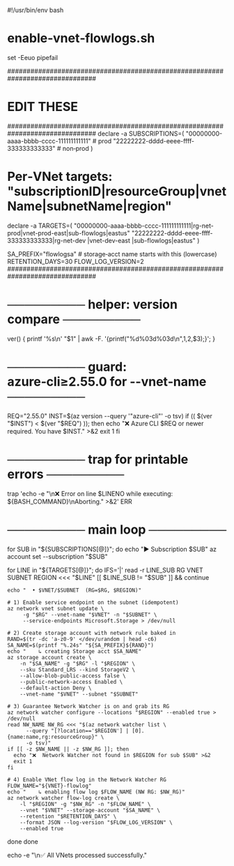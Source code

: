 #!/usr/bin/env bash
# enable‑vnet‑flowlogs.sh
set -Eeuo pipefail

###############################################################################
# EDIT THESE                                                                ###
###############################################################################
declare -a SUBSCRIPTIONS=(
  "00000000-aaaa-bbbb-cccc-111111111111"   # prod
  "22222222-dddd-eeee-ffff-333333333333"   # non‑prod
)

# Per‑VNet targets:  "subscriptionID|resourceGroup|vnetName|subnetName|region"
declare -a TARGETS=(
  "00000000-aaaa-bbbb-cccc-111111111111|rg-net-prod|vnet-prod-east|sub-flowlogs|eastus"
  "22222222-dddd-eeee-ffff-333333333333|rg-net-dev |vnet-dev-east |sub-flowlogs|eastus"
)

SA_PREFIX="flowlogsa"        # storage‑acct name starts with this (lowercase)
RETENTION_DAYS=30
FLOW_LOG_VERSION=2
###############################################################################

# ───────── helper: version compare ─────────
ver() { printf '%s\n' "$1" | awk -F. '{printf("%d%03d%03d\n",$1,$2,$3);}'; }

# ───────── guard: azure‑cli≥2.55.0 for --vnet‑name ─────────
REQ="2.55.0"
INST=$(az version --query '"azure-cli"' -o tsv)
if (( $(ver "$INST") < $(ver "$REQ") )); then
  echo "❌ Azure CLI $REQ or newer required. You have $INST." >&2
  exit 1
fi

# ───────── trap for printable errors ─────────
trap 'echo -e "\n❌  Error on line $LINENO while executing: ${BASH_COMMAND}\nAborting." >&2' ERR

# ───────── main loop ─────────
for SUB in "${SUBSCRIPTIONS[@]}"; do
  echo "▶ Subscription $SUB"
  az account set --subscription "$SUB"

  for LINE in "${TARGETS[@]}"; do
    IFS='|' read -r LINE_SUB RG VNET SUBNET REGION <<< "$LINE"
    [[ $LINE_SUB != "$SUB" ]] && continue

    echo "  • $VNET/$SUBNET  (RG=$RG, $REGION)"

    # 1) Enable service endpoint on the subnet (idempotent)
    az network vnet subnet update \
         -g "$RG" --vnet-name "$VNET" -n "$SUBNET" \
         --service-endpoints Microsoft.Storage > /dev/null

    # 2) Create storage account with network rule baked in
    RAND=$(tr -dc 'a-z0-9' </dev/urandom | head -c6)
    SA_NAME=$(printf "%.24s" "${SA_PREFIX}${RAND}")
    echo "    ↳ creating Storage acct $SA_NAME"
    az storage account create \
        -n "$SA_NAME" -g "$RG" -l "$REGION" \
        --sku Standard_LRS --kind StorageV2 \
        --allow-blob-public-access false \
        --public-network-access Enabled \
        --default-action Deny \
        --vnet-name "$VNET" --subnet "$SUBNET"

    # 3) Guarantee Network Watcher is on and grab its RG
    az network watcher configure --locations "$REGION" --enabled true > /dev/null
    read NW_NAME NW_RG <<< "$(az network watcher list \
          --query "[?location=='$REGION'] | [0].{name:name,rg:resourceGroup}" \
          -o tsv)"
    if [[ -z $NW_NAME || -z $NW_RG ]]; then
      echo "❌  Network Watcher not found in $REGION for sub $SUB" >&2
      exit 1
    fi

    # 4) Enable VNet flow log in the Network Watcher RG
    FLOW_NAME="${VNET}-flowlog"
    echo "    ↳ enabling flow log $FLOW_NAME (NW RG: $NW_RG)"
    az network watcher flow-log create \
        -l "$REGION" -g "$NW_RG" -n "$FLOW_NAME" \
        --vnet "$VNET" --storage-account "$SA_NAME" \
        --retention "$RETENTION_DAYS" \
        --format JSON --log-version "$FLOW_LOG_VERSION" \
        --enabled true
  done
done

echo -e "\n✅ All VNets processed successfully."
